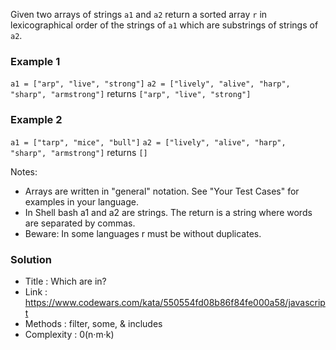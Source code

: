 Given two arrays of strings `a1` and `a2` return a sorted array `r` in lexicographical order of the strings of `a1` which are substrings of strings of `a2`.

### Example 1
`a1 = ["arp", "live", "strong"]`
`a2 = ["lively", "alive", "harp", "sharp", "armstrong"]`
returns `["arp", "live", "strong"]`

### Example 2
`a1 = ["tarp", "mice", "bull"]`
`a2 = ["lively", "alive", "harp", "sharp", "armstrong"]`
returns `[]`

Notes:
- Arrays are written in "general" notation. See "Your Test Cases" for examples in your language.
- In Shell bash a1 and a2 are strings. The return is a string where words are separated by commas.
- Beware: In some languages r must be without duplicates.

### Solution
- Title : Which are in?
- Link : https://www.codewars.com/kata/550554fd08b86f84fe000a58/javascript
- Methods : filter, some, & includes
- Complexity : 0(n·m·k)
